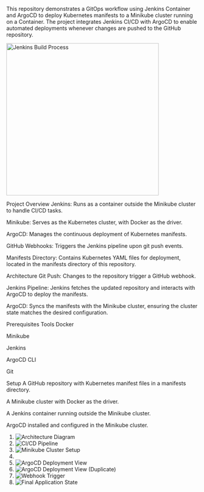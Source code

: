 This repository demonstrates a GitOps workflow using Jenkins Container and ArgoCD to deploy Kubernetes manifests to a Minikube cluster running on a Container. The project integrates Jenkins CI/CD with ArgoCD to enable automated deployments whenever changes are pushed to the GitHub repository.

<img src="https://i.imgur.com/9qNbHiM.jpg" alt="Jenkins Build Process" width="400"/>

Project Overview
Jenkins: Runs as a container outside the Minikube cluster to handle CI/CD tasks.

Minikube: Serves as the Kubernetes cluster, with Docker as the driver.

ArgoCD: Manages the continuous deployment of Kubernetes manifests.

GitHub Webhooks: Triggers the Jenkins pipeline upon git push events.

Manifests Directory: Contains Kubernetes YAML files for deployment, located in the manifests directory of this repository.

Architecture
Git Push: Changes to the repository trigger a GitHub webhook.

Jenkins Pipeline: Jenkins fetches the updated repository and interacts with ArgoCD to deploy the manifests.

ArgoCD: Syncs the manifests with the Minikube cluster, ensuring the cluster state matches the desired configuration.

Prerequisites
Tools
Docker

Minikube

Jenkins

ArgoCD CLI

Git

Setup
A GitHub repository with Kubernetes manifest files in a manifests directory.

A Minikube cluster with Docker as the driver.

A Jenkins container running outside the Minikube cluster.

ArgoCD installed and configured in the Minikube cluster.


1. ![Architecture Diagram](https://i.imgur.com/iWI1QbE.jpg)
2. ![CI/CD Pipeline](https://i.imgur.com/9SmuAKP.jpg)
3. ![Minikube Cluster Setup](https://i.imgur.com/wlOGQM8.jpg)
4. 
5. ![ArgoCD Deployment View](https://i.imgur.com/5QepOd7.jpg)
6. ![ArgoCD Deployment View (Duplicate)](https://i.imgur.com/5QepOd7.jpg)
7. ![Webhook Trigger](https://i.imgur.com/jWwD055.jpg)
8. ![Final Application State](https://i.imgur.com/6BpeLrE.jpg)


